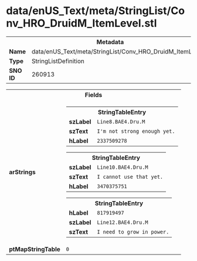 <h1>data/enUS_Text/meta/StringList/Conv_HRO_DruidM_ItemLevel.stl</h1><table><tr><th colspan="100%">Metadata</th></tr><tr><td><b>Name</b></td><td>data/enUS_Text/meta/StringList/Conv_HRO_DruidM_ItemLevel.stl</td></tr><tr><td><b>Type</b></td><td>StringListDefinition</td></tr><tr><td><b>SNO ID</b></td><td>260913</td></tr></table>

<table><tr><th colspan="100%">Fields</th></tr><tr><td><b>arStrings</b></td><td><table><tr><th colspan="100%">StringTableEntry</th></tr><tr><td><b>szLabel</b></td><td><code>Line8.BAE4.Dru.M</code></td></tr><tr><td><b>szText</b></td><td><code>I'm not strong enough yet.</code></td></tr><tr><td><b>hLabel</b></td><td><code>2337509278</code></td></tr></table>


<table><tr><th colspan="100%">StringTableEntry</th></tr><tr><td><b>szLabel</b></td><td><code>Line10.BAE4.Dru.M</code></td></tr><tr><td><b>szText</b></td><td><code>I cannot use that yet.</code></td></tr><tr><td><b>hLabel</b></td><td><code>3470375751</code></td></tr></table>


<table><tr><th colspan="100%">StringTableEntry</th></tr><tr><td><b>hLabel</b></td><td><code>817919497</code></td></tr><tr><td><b>szLabel</b></td><td><code>Line12.BAE4.Dru.M</code></td></tr><tr><td><b>szText</b></td><td><code>I need to grow in power.</code></td></tr></table>


</td></tr><tr><td><b>ptMapStringTable</b></td><td><code>0</code></td></tr></table>

